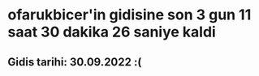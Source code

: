 # ofarukbicer'in gidisine son 3 gun 11 saat 30 dakika 26 saniye kaldi

## Gidis tarihi: 30.09.2022 :(